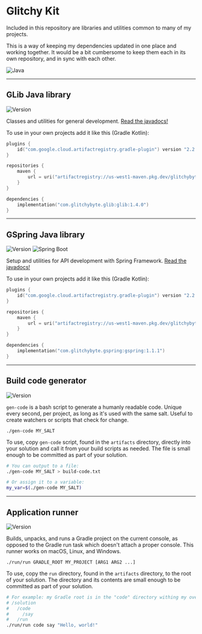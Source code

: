 # Glitchy Kit

Included in this repository are libraries and utilities common to many of my projects.

This is a way of keeping my dependencies updated in one place and working together. It would be a bit cumbersome to keep them each in its own repository, and in sync with each other.

![Java](https://img.shields.io/badge/Java-19-orange)

---
## GLib Java library
![Version](https://img.shields.io/badge/Version-1.4.0-blue)

Classes and utilities for general development.
[Read the javadocs!](https://glitchybyte.github.io/glitchy-kit/glib/)

To use in your own projects add it like this (Gradle Kotlin):

```kotlin
plugins {
    id("com.google.cloud.artifactregistry.gradle-plugin") version "2.2.0"
}

repositories {
    maven {
        url = uri("artifactregistry://us-west1-maven.pkg.dev/glitchybyte-cloud/public-maven")
    }
}

dependencies {
    implementation("com.glitchybyte.glib:glib:1.4.0")
}
```

---
## GSpring Java library
![Version](https://img.shields.io/badge/Version-1.1.1-blue) ![Spring Boot](https://img.shields.io/badge/SpringBoot-3.0.0-orange)

Setup and utilities for API development with Spring Framework.
[Read the javadocs!](https://glitchybyte.github.io/glitchy-kit/gspring/)

To use in your own projects add it like this (Gradle Kotlin):

```kotlin
plugins {
    id("com.google.cloud.artifactregistry.gradle-plugin") version "2.2.0"
}

repositories {
    maven {
        url = uri("artifactregistry://us-west1-maven.pkg.dev/glitchybyte-cloud/public-maven")
    }
}

dependencies {
    implementation("com.glitchybyte.gspring:gspring:1.1.1")
}
```

---
## Build code generator
![Version](https://img.shields.io/badge/Version-1.0.0-blue)

`gen-code` is a bash script to generate a humanly readable code. Unique every second, per project, as long as it's used with the same salt. Useful to create watchers or scripts that check for change.

    ./gen-code MY_SALT

To use, copy `gen-code` script, found in the `artifacts` directory, directly into your solution and call it from your build scripts as needed. The file is small enough to be committed as part of your solution.

```bash
# You can output to a file:
./gen-code MY_SALT > build-code.txt

# Or assign it to a variable:
my_var=$(./gen-code MY_SALT)
```

---
## Application runner
![Version](https://img.shields.io/badge/Version-1.2.0-blue)

Builds, unpacks, and runs a Gradle project on the current console, as opposed to the Gradle run task which doesn't attach a proper console. This runner works on macOS, Linux, and Windows.

    ./run/run GRADLE_ROOT MY_PROJECT [ARG1 ARG2 ...]

To use, copy the `run` directory, found in the `artifacts` directory, to the root of your solution. The directory and its contents are small enough to be committed as part of your solution.

```bash
# For example: my Gradle root is in the "code" directory withing my overall "solution" directory. The project I want to run is "say":
# /solution
#   /code
#     /say
#   /run
./run/run code say "Hello, world!"
```
